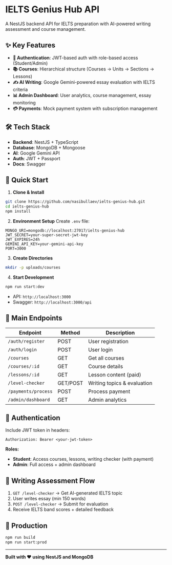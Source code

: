 # IELTS Genius Hub API

A NestJS backend API for IELTS preparation with AI-powered writing assessment and course management.

## ✨ Key Features

- **🔐 Authentication**: JWT-based auth with role-based access (Student/Admin)
- **📚 Courses**: Hierarchical structure (Courses → Units → Sections → Lessons)
- **✍️ AI Writing**: Google Gemini-powered essay evaluation with IELTS criteria
- **📊 Admin Dashboard**: User analytics, course management, essay monitoring
- **💳 Payments**: Mock payment system with subscription management

## 🛠️ Tech Stack

- **Backend**: NestJS + TypeScript
- **Database**: MongoDB + Mongoose
- **AI**: Google Gemini API
- **Auth**: JWT + Passport
- **Docs**: Swagger

## 🚀 Quick Start

1. **Clone & Install**

```bash
git clone https://github.com/nasibullaev/ielts-genius-hub.git
cd ielts-genius-hub
npm install
```

2. **Environment Setup**
   Create `.env` file:

```env
MONGO_URI=mongodb://localhost:27017/ielts-genius-hub
JWT_SECRET=your-super-secret-jwt-key
JWT_EXPIRES=24h
GEMINI_API_KEY=your-gemini-api-key
PORT=3000
```

3. **Create Directories**

```bash
mkdir -p uploads/courses
```

4. **Start Development**

```bash
npm run start:dev
```

- API: `http://localhost:3000`
- Swagger: `http://localhost:3000/api`

## 📖 Main Endpoints

| Endpoint            | Method   | Description                 |
| ------------------- | -------- | --------------------------- |
| `/auth/register`    | POST     | User registration           |
| `/auth/login`       | POST     | User login                  |
| `/courses`          | GET      | Get all courses             |
| `/courses/:id`      | GET      | Course details              |
| `/lessons/:id`      | GET      | Lesson content (paid)       |
| `/level-checker`    | GET/POST | Writing topics & evaluation |
| `/payments/process` | POST     | Process payment             |
| `/admin/dashboard`  | GET      | Admin analytics             |

## 🔑 Authentication

Include JWT token in headers:

```
Authorization: Bearer <your-jwt-token>
```

**Roles:**

- **Student**: Access courses, lessons, writing checker (with payment)
- **Admin**: Full access + admin dashboard

## 🎯 Writing Assessment Flow

1. `GET /level-checker` → Get AI-generated IELTS topic
2. User writes essay (min 150 words)
3. `POST /level-checker` → Submit for evaluation
4. Receive IELTS band scores + detailed feedback

## 🚀 Production

```bash
npm run build
npm run start:prod
```

---

**Built with ❤️ using NestJS and MongoDB**

